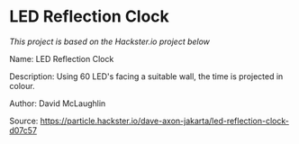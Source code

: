 # LED Reflection Clock
*This project is based on the Hackster.io project below*


Name: LED Reflection Clock

Description: Using 60 LED's facing a suitable wall, the time is projected in colour.

Author: David McLaughlin

Source: https://particle.hackster.io/dave-axon-jakarta/led-reflection-clock-d07c57